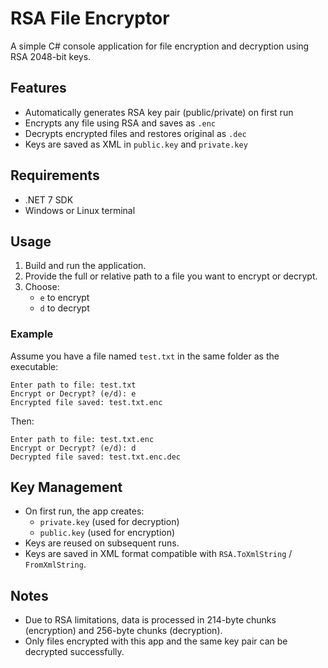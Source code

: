 # RSA File Encryptor

A simple C# console application for file encryption and decryption using RSA 2048-bit keys.

## Features

- Automatically generates RSA key pair (public/private) on first run
- Encrypts any file using RSA and saves as `.enc`
- Decrypts encrypted files and restores original as `.dec`
- Keys are saved as XML in `public.key` and `private.key`

## Requirements

- .NET 7 SDK
- Windows or Linux terminal

## Usage

1. Build and run the application.
2. Provide the full or relative path to a file you want to encrypt or decrypt.
3. Choose:
   - `e` to encrypt
   - `d` to decrypt

### Example

Assume you have a file named `test.txt` in the same folder as the executable:

```
Enter path to file: test.txt
Encrypt or Decrypt? (e/d): e
Encrypted file saved: test.txt.enc
```

Then:

```
Enter path to file: test.txt.enc
Encrypt or Decrypt? (e/d): d
Decrypted file saved: test.txt.enc.dec
```

## Key Management

- On first run, the app creates:
  - `private.key` (used for decryption)
  - `public.key` (used for encryption)
- Keys are reused on subsequent runs.
- Keys are saved in XML format compatible with `RSA.ToXmlString` / `FromXmlString`.

## Notes

- Due to RSA limitations, data is processed in 214-byte chunks (encryption) and 256-byte chunks (decryption).
- Only files encrypted with this app and the same key pair can be decrypted successfully.
